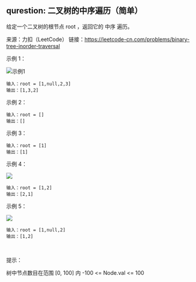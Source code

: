 ## qurestion: 二叉树的中序遍历（简单）

给定一个二叉树的根节点 root ，返回它的 中序 遍历。

来源：力扣（LeetCode）
链接：https://leetcode-cn.com/problems/binary-tree-inorder-traversal
 

示例 1：

![示例1](https://assets.leetcode.com/uploads/2020/09/15/inorder_1.jpg)

```text
输入：root = [1,null,2,3]
输出：[1,3,2]
```

示例 2：

```text
输入：root = []
输出：[]
```

示例 3：
```text
输入：root = [1]
输出：[1]
```

示例 4：

![](https://assets.leetcode.com/uploads/2020/09/15/inorder_5.jpg)
```text
输入：root = [1,2]
输出：[2,1]
```

示例 5：

![](https://assets.leetcode.com/uploads/2020/09/15/inorder_4.jpg)
```text
输入：root = [1,null,2]
输出：[1,2]
```

 

提示：

树中节点数目在范围 [0, 100] 内
-100 <= Node.val <= 100
